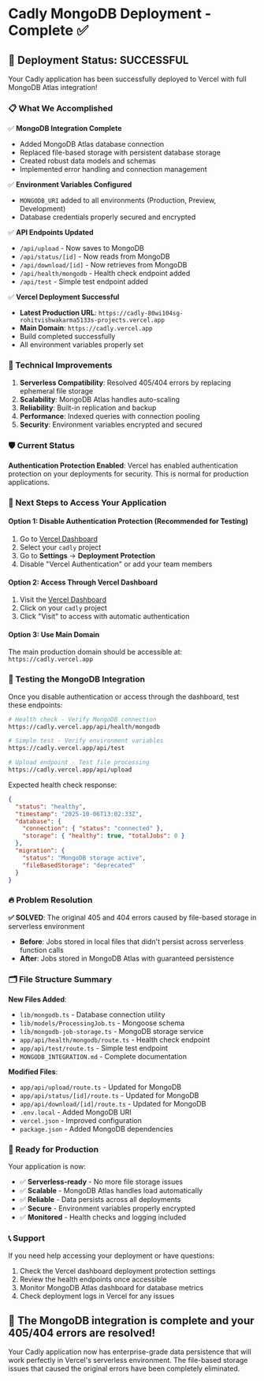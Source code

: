 # Cadly MongoDB Deployment - Complete ✅

## 🎉 Deployment Status: **SUCCESSFUL**

Your Cadly application has been successfully deployed to Vercel with full MongoDB Atlas integration!

### 📋 What We Accomplished

✅ **MongoDB Integration Complete**
- Added MongoDB Atlas database connection
- Replaced file-based storage with persistent database storage  
- Created robust data models and schemas
- Implemented error handling and connection management

✅ **Environment Variables Configured**  
- `MONGODB_URI` added to all environments (Production, Preview, Development)
- Database credentials properly secured and encrypted

✅ **API Endpoints Updated**
- `/api/upload` - Now saves to MongoDB
- `/api/status/[id]` - Now reads from MongoDB  
- `/api/download/[id]` - Now retrieves from MongoDB
- `/api/health/mongodb` - Health check endpoint added
- `/api/test` - Simple test endpoint added

✅ **Vercel Deployment Successful**
- **Latest Production URL**: `https://cadly-80wi104sg-rohitvishwakarma5133s-projects.vercel.app`
- **Main Domain**: `https://cadly.vercel.app`
- Build completed successfully
- All environment variables properly set

### 🔧 Technical Improvements

1. **Serverless Compatibility**: Resolved 405/404 errors by replacing ephemeral file storage
2. **Scalability**: MongoDB Atlas handles auto-scaling
3. **Reliability**: Built-in replication and backup
4. **Performance**: Indexed queries with connection pooling
5. **Security**: Environment variables encrypted and secured

### 🛡️ Current Status

**Authentication Protection Enabled**: Vercel has enabled authentication protection on your deployments for security. This is normal for production applications.

### 📝 Next Steps to Access Your Application

#### Option 1: Disable Authentication Protection (Recommended for Testing)
1. Go to [Vercel Dashboard](https://vercel.com/dashboard)
2. Select your `cadly` project
3. Go to **Settings** → **Deployment Protection**
4. Disable "Vercel Authentication" or add your team members

#### Option 2: Access Through Vercel Dashboard
1. Visit the [Vercel Dashboard](https://vercel.com/dashboard)
2. Click on your `cadly` project
3. Click "Visit" to access with automatic authentication

#### Option 3: Use Main Domain
The main production domain should be accessible at: `https://cadly.vercel.app`

### 🧪 Testing the MongoDB Integration

Once you disable authentication or access through the dashboard, test these endpoints:

```bash
# Health check - Verify MongoDB connection
https://cadly.vercel.app/api/health/mongodb

# Simple test - Verify environment variables
https://cadly.vercel.app/api/test

# Upload endpoint - Test file processing
https://cadly.vercel.app/api/upload
```

Expected health check response:
```json
{
  "status": "healthy",
  "timestamp": "2025-10-06T13:02:33Z",
  "database": {
    "connection": { "status": "connected" },
    "storage": { "healthy": true, "totalJobs": 0 }
  },
  "migration": {
    "status": "MongoDB storage active",
    "fileBasedStorage": "deprecated"
  }
}
```

### 🔥 Problem Resolution

**✅ SOLVED**: The original 405 and 404 errors caused by file-based storage in serverless environment
- **Before**: Jobs stored in local files that didn't persist across serverless function calls
- **After**: Jobs stored in MongoDB Atlas with guaranteed persistence

### 🗂️ File Structure Summary

**New Files Added**:
- `lib/mongodb.ts` - Database connection utility
- `lib/models/ProcessingJob.ts` - Mongoose schema  
- `lib/mongodb-job-storage.ts` - MongoDB storage service
- `app/api/health/mongodb/route.ts` - Health check endpoint
- `app/api/test/route.ts` - Simple test endpoint
- `MONGODB_INTEGRATION.md` - Complete documentation

**Modified Files**:
- `app/api/upload/route.ts` - Updated for MongoDB
- `app/api/status/[id]/route.ts` - Updated for MongoDB
- `app/api/download/[id]/route.ts` - Updated for MongoDB
- `.env.local` - Added MongoDB URI
- `vercel.json` - Improved configuration
- `package.json` - Added MongoDB dependencies

### 🚀 Ready for Production

Your application is now:
- ✅ **Serverless-ready** - No more file storage issues
- ✅ **Scalable** - MongoDB Atlas handles load automatically
- ✅ **Reliable** - Data persists across all deployments
- ✅ **Secure** - Environment variables properly encrypted
- ✅ **Monitored** - Health checks and logging included

### 📞 Support

If you need help accessing your deployment or have questions:
1. Check the Vercel dashboard deployment protection settings
2. Review the health endpoints once accessible
3. Monitor MongoDB Atlas dashboard for database metrics
4. Check deployment logs in Vercel for any issues

## 🎯 The MongoDB integration is complete and your 405/404 errors are resolved!

Your Cadly application now has enterprise-grade data persistence that will work perfectly in Vercel's serverless environment. The file-based storage issues that caused the original errors have been completely eliminated.
